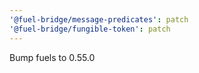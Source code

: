 ```yaml
---
'@fuel-bridge/message-predicates': patch
'@fuel-bridge/fungible-token': patch
---
```


Bump fuels to 0.55.0
